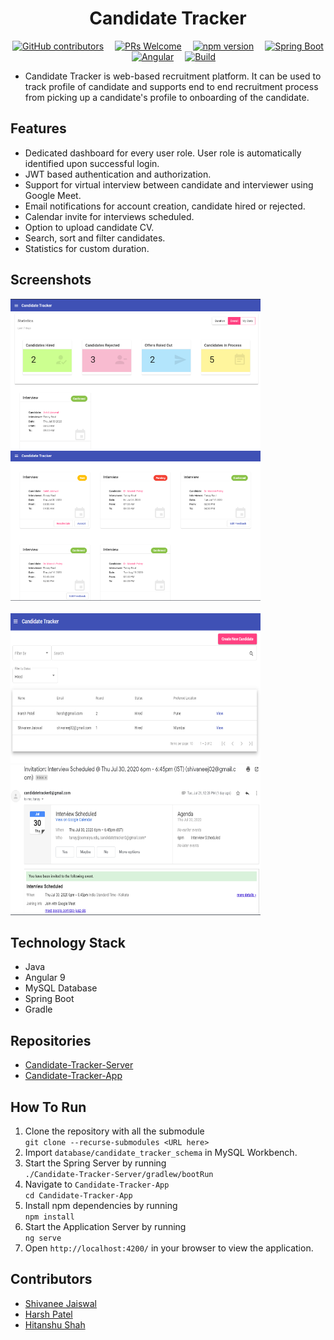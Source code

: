 <div align="center">
	<h1>Candidate Tracker</h1>

[![GitHub contributors](https://img.shields.io/badge/Contributors-3-blueviolet?style=flat-square)](#contributors)&emsp;
[![PRs Welcome](https://img.shields.io/badge/PRs-welcome-orange.svg?style=flat-square)](http://makeapullrequest.com)&emsp;
[![npm version](https://img.shields.io/badge/npm-v6.9.0-blue?style=flat-square)](https://www.npmjs.com/)&emsp;
[![Spring Boot](https://img.shields.io/badge/Made%20with-Spring%20Boot-brightgreen?style=flat-square)](https://start.spring.io/)&emsp;
[![Angular](https://img.shields.io/badge/Made%20with-Angular-red?style=flat-square)](https://angular.io/)&emsp;
[![Build](https://img.shields.io/badge/Build-Passing-green?style=flat-square)]()
</div>

* Candidate Tracker is web-based recruitment platform. It can be used to track profile of candidate and supports end to end recruitment process from picking up a candidate's profile to onboarding of the candidate.


## Features
* Dedicated dashboard for every user role. User role is automatically identified upon successful login.
* JWT based authentication and authorization.
* Support for virtual interview between candidate and interviewer using Google Meet.
* Email notifications for account creation, candidate hired or rejected.
* Calendar invite for interviews scheduled.
* Option to upload candidate CV.
* Search, sort and filter candidates.
* Statistics for custom duration.

## Screenshots
<img src="./assets/dashboard.png" height=240px width=400px>&emsp;&emsp;&emsp;
<img src="./assets/interview.png" height=240px width=400px><br><br>
<img src="./assets/candidates.png" height=240px width=400px>&emsp;&emsp;&emsp;
<img src="./assets/calendar.png" height=240px width=400px><br>

## Technology Stack
* Java
* Angular 9
* MySQL Database
* Spring Boot
* Gradle

## Repositories
* [Candidate-Tracker-Server](https://github.com/harshpatel23/Candidate-Tracker-Server)
* [Candidate-Tracker-App](https://github.com/shivaneej/Candidate-Tracker-App)

## How To Run
1. Clone the repository with all the submodule<br>
    `git clone --recurse-submodules <URL here>`
2. Import `database/candidate_tracker_schema` in MySQL Workbench.    
3. Start the Spring Server by running<br>
    `./Candidate-Tracker-Server/gradlew/bootRun`
4. Navigate to `Candidate-Tracker-App`<br>
    `cd Candidate-Tracker-App`
4. Install npm dependencies by running<br>
    `npm install`
5. Start the Application Server by running<br>
    `ng serve`
6. Open `http://localhost:4200/` in your browser to view the application.


## Contributors
* [Shivanee Jaiswal](https://www.github.com/shivaneej)
* [Harsh Patel](https://github.com/harshpatel23)
* [Hitanshu Shah](https://github.com/hitanshu310)
